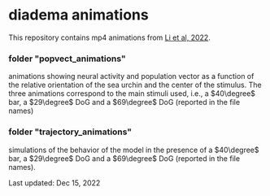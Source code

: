 # diadema animations

This repository contains mp4 animations from [Li et al, 2022](https://www.biorxiv.org/content/10.1101/2022.05.03.490537v1).

### folder "popvect_animations"
animations showing neural activity and population vector as a function of the relative orientation of the sea urchin and the center of the stimulus.
The three animations correspond to the main stimuli used, i.e., a $40\degree$ bar, a $29\degree$ DoG and a $69\degree$ DoG (reported in the file names)

### folder "trajectory_animations"
simulations of the behavior of the model in the presence of a $40\degree$ bar, a $29\degree$ DoG and a $69\degree$ DoG (reported in the file names).

Last updated: Dec 15, 2022
